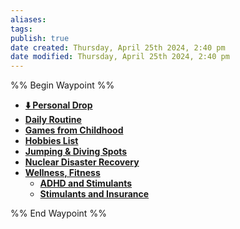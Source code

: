 ```yaml
---
aliases: 
tags: 
publish: true
date created: Thursday, April 25th 2024, 2:40 pm
date modified: Thursday, April 25th 2024, 2:40 pm
---
```

%% Begin Waypoint %%
- **[⬇️ Personal Drop](⬇️%20Personal%20Drop.md)**
- **[Daily Routine](Daily%20Routine.md)**
- **[Games from Childhood](Games%20from%20Childhood.md)**
- **[Hobbies List](Hobbies%20List.md)**
- **[Jumping & Diving Spots](Jumping%20&%20Diving%20Spots.md)**
- **[Nuclear Disaster Recovery](Nuclear%20Disaster%20Recovery.md)**
- **[Wellness, Fitness](Wellness,%20Fitness.md)**
	- **[ADHD and Stimulants](ADHD%20and%20Stimulants.md)**
	- **[Stimulants and Insurance](Stimulants%20and%20Insurance.md)**

%% End Waypoint %%